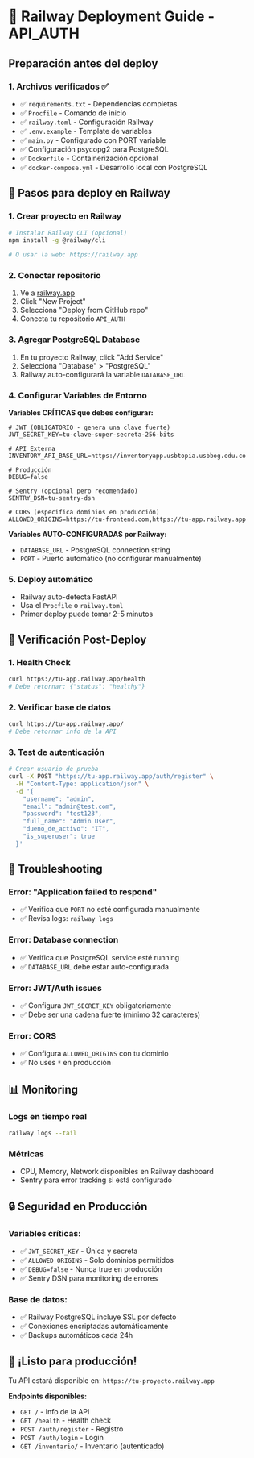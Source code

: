 # 🚀 Railway Deployment Guide - API_AUTH

## Preparación antes del deploy

### 1. Archivos verificados ✅

- ✅ `requirements.txt` - Dependencias completas
- ✅ `Procfile` - Comando de inicio
- ✅ `railway.toml` - Configuración Railway
- ✅ `.env.example` - Template de variables
- ✅ `main.py` - Configurado con PORT variable
- ✅ Configuración psycopg2 para PostgreSQL
- ✅ `Dockerfile` - Containerización opcional
- ✅ `docker-compose.yml` - Desarrollo local con PostgreSQL

## 🎯 Pasos para deploy en Railway

### 1. Crear proyecto en Railway
```bash
# Instalar Railway CLI (opcional)
npm install -g @railway/cli

# O usar la web: https://railway.app
```

### 2. Conectar repositorio
1. Ve a [railway.app](https://railway.app)
2. Click "New Project"
3. Selecciona "Deploy from GitHub repo"
4. Conecta tu repositorio `API_AUTH`

### 3. Agregar PostgreSQL Database
1. En tu proyecto Railway, click "Add Service"
2. Selecciona "Database" > "PostgreSQL"
3. Railway auto-configurará la variable `DATABASE_URL`

### 4. Configurar Variables de Entorno

**Variables CRÍTICAS que debes configurar:**

```env
# JWT (OBLIGATORIO - genera una clave fuerte)
JWT_SECRET_KEY=tu-clave-super-secreta-256-bits

# API Externa
INVENTORY_API_BASE_URL=https://inventoryapp.usbtopia.usbbog.edu.co

# Producción
DEBUG=false

# Sentry (opcional pero recomendado)
SENTRY_DSN=tu-sentry-dsn

# CORS (especifica dominios en producción)
ALLOWED_ORIGINS=https://tu-frontend.com,https://tu-app.railway.app
```

**Variables AUTO-CONFIGURADAS por Railway:**
- `DATABASE_URL` - PostgreSQL connection string
- `PORT` - Puerto automático (no configurar manualmente)

### 5. Deploy automático
- Railway auto-detecta FastAPI
- Usa el `Procfile` o `railway.toml` 
- Primer deploy puede tomar 2-5 minutos

## 🔧 Verificación Post-Deploy

### 1. Health Check
```bash
curl https://tu-app.railway.app/health
# Debe retornar: {"status": "healthy"}
```

### 2. Verificar base de datos
```bash
curl https://tu-app.railway.app/
# Debe retornar info de la API
```

### 3. Test de autenticación
```bash
# Crear usuario de prueba
curl -X POST "https://tu-app.railway.app/auth/register" \
  -H "Content-Type: application/json" \
  -d '{
    "username": "admin",
    "email": "admin@test.com", 
    "password": "test123",
    "full_name": "Admin User",
    "dueno_de_activo": "IT",
    "is_superuser": true
  }'
```

## 🐛 Troubleshooting

### Error: "Application failed to respond"
- ✅ Verifica que `PORT` no esté configurada manualmente
- ✅ Revisa logs: `railway logs`

### Error: Database connection
- ✅ Verifica que PostgreSQL service esté running
- ✅ `DATABASE_URL` debe estar auto-configurada

### Error: JWT/Auth issues
- ✅ Configura `JWT_SECRET_KEY` obligatoriamente
- ✅ Debe ser una cadena fuerte (mínimo 32 caracteres)

### Error: CORS
- ✅ Configura `ALLOWED_ORIGINS` con tu dominio
- ✅ No uses `*` en producción

## 📊 Monitoring

### Logs en tiempo real
```bash
railway logs --tail
```

### Métricas
- CPU, Memory, Network disponibles en Railway dashboard
- Sentry para error tracking si está configurado

## 🔒 Seguridad en Producción

### Variables críticas:
- ✅ `JWT_SECRET_KEY` - Única y secreta
- ✅ `ALLOWED_ORIGINS` - Solo dominios permitidos  
- ✅ `DEBUG=false` - Nunca true en producción
- ✅ Sentry DSN para monitoring de errores

### Base de datos:
- ✅ Railway PostgreSQL incluye SSL por defecto
- ✅ Conexiones encriptadas automáticamente
- ✅ Backups automáticos cada 24h

## 🎉 ¡Listo para producción!

Tu API estará disponible en: `https://tu-proyecto.railway.app`

**Endpoints disponibles:**
- `GET /` - Info de la API
- `GET /health` - Health check  
- `POST /auth/register` - Registro
- `POST /auth/login` - Login
- `GET /inventario/` - Inventario (autenticado)